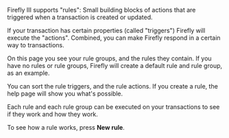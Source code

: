 Firefly III supports "rules": Small building blocks of actions that are triggered when a transaction is created or updated.

If your transaction has certain properties (called "triggers") Firefly will execute the "actions". Combined, you can make Firefly respond in a certain way to transactions.

On this page you see your rule groups, and the rules they contain. If you have no rules or rule groups, Firefly will create a default rule and rule group, as an example.

You can sort the rule triggers, and the rule actions. If you create a rule, the help page will show you what's possible.

Each rule and each rule group can be executed on your transactions to see if they work and how they work.

To see how a rule works, press **New rule**.